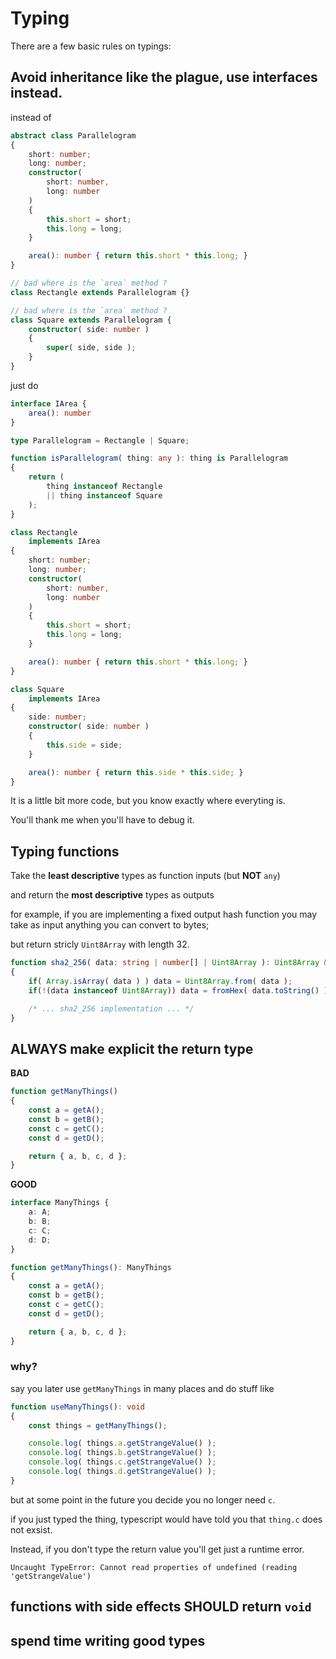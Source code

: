 # Typing

There are a few basic rules on typings:


## Avoid inheritance like the plague, use interfaces instead.

instead of
```ts
abstract class Parallelogram
{
    short: number;
    long: number;
    constructor(
        short: number,
        long: number
    )
    {
        this.short = short;
        this.long = long;
    }

    area(): number { return this.short * this.long; }
}

// bad where is the `area` method ?
class Rectangle extends Parallelogram {}

// bad where is the `area` method ?
class Square extends Parallelogram {
    constructor( side: number )
    {
        super( side, side );
    }
}
```

just do

```ts
interface IArea {
    area(): number
}

type Parallelogram = Rectangle | Square;

function isParallelogram( thing: any ): thing is Parallelogram
{
    return (
        thing instanceof Rectangle
        || thing instanceof Square
    );
}

class Rectangle
    implements IArea
{
    short: number;
    long: number;
    constructor(
        short: number,
        long: number
    )
    {
        this.short = short;
        this.long = long;
    }

    area(): number { return this.short * this.long; }
}

class Square
    implements IArea
{
    side: number;
    constructor( side: number )
    {
        this.side = side;
    }

    area(): number { return this.side * this.side; }
}
```

It is a little bit more code, but you know exactly where everyting is.

You'll thank me when you'll have to debug it.

## Typing functions

Take the **least descriptive** types as function inputs (but **NOT** `any`)

and return the **most descriptive** types as outputs

for example, if you are implementing a fixed output hash function
you may take as input anything you can convert to bytes;

but return stricly `Uint8Array` with length 32.

```ts
function sha2_256( data: string | number[] | Uint8Array ): Uint8Array & { length: 32 }
{
    if( Array.isArray( data ) ) data = Uint8Array.from( data );
    if(!(data instanceof Uint8Array)) data = fromHex( data.toString() );

    /* ... sha2_256 implementation ... */
}
```

## **ALWAYS** make explicit the return type

**BAD**
```ts
function getManyThings()
{
    const a = getA();
    const b = getB();
    const c = getC();
    const d = getD();

    return { a, b, c, d };
}
```

**GOOD**
```ts
interface ManyThings {
    a: A;
    b: B;
    c: C;
    d: D;
}

function getManyThings(): ManyThings
{
    const a = getA();
    const b = getB();
    const c = getC();
    const d = getD();

    return { a, b, c, d };
}
```

### why?

say you later use `getManyThings` in many places and do stuff like

```ts
function useManyThings(): void
{
    const things = getManyThings();

    console.log( things.a.getStrangeValue() );
    console.log( things.b.getStrangeValue() );
    console.log( things.c.getStrangeValue() );
    console.log( things.d.getStrangeValue() );
}
```

but at some point in the future you decide you no longer need `c`.

if you just typed the thing, typescript would have told you that `thing.c` does not exsist.

Instead, if you don't type the return value you'll get just a runtime error.

```
Uncaught TypeError: Cannot read properties of undefined (reading 'getStrangeValue')
```

## functions with side effects SHOULD return `void`

## spend time writing good types